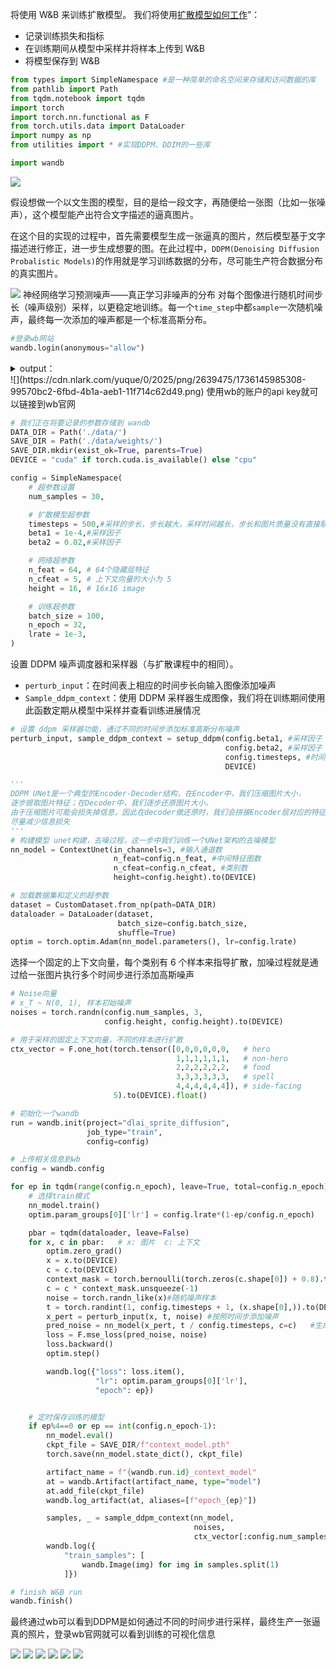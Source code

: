 将使用 W&B 来训练扩散模型。 我们将使用[扩散模型如何工作](https://www.deeplearning.ai/short-courses/how-diffusion-models-work/)”：

+ 记录训练损失和指标
+ 在训练期间从模型中采样并将样本上传到 W&B
+ 将模型保存到 W&B

```python
from types import SimpleNamespace #是一种简单的命名空间来存储和访问数据的库
from pathlib import Path
from tqdm.notebook import tqdm
import torch
import torch.nn.functional as F
from torch.utils.data import DataLoader
import numpy as np
from utilities import * #实现DDPM、DDIM的一些库

import wandb
```

![](https://cdn.nlark.com/yuque/0/2025/png/2639475/1736145985593-c72b8a90-7efb-4982-9c44-582d5f62cca8.png)

假设想做一个以文生图的模型，目的是给一段文字，再随便给一张图（比如一张噪声），这个模型能产出符合文字描述的逼真图片。

在这个目的实现的过程中，首先需要模型生成一张逼真的图片，然后模型基于文字描述进行修正，进一步生成想要的图。在此过程中，`DDPM(Denoising Diffusion Probalistic Models)`的作用就是学习训练数据的分布，尽可能生产符合数据分布的真实图片。

![](https://cdn.nlark.com/yuque/0/2025/png/2639475/1736145985413-3b194ede-eedd-4e27-92e6-b1ce432c2944.png) 	神经网络学习预测噪声——真正学习非噪声的分布 对每个图像进行随机时间步长（噪声级别）采样，以更稳定地训练。每一个`time_step`中都`sample`一次随机噪声，最终每一次添加的噪声都是一个标准高斯分布。

```python
#登录wb网站
wandb.login(anonymous="allow")
```

<details class="lake-collapse"><summary id="ud90c2766"><span class="ne-text" style="color: rgba(0, 0, 0, 0.87)">output：</span></summary><pre data-language="json" id="iOXbm" class="ne-codeblock language-json"><code>True</code></pre></details>
![](https://cdn.nlark.com/yuque/0/2025/png/2639475/1736145985308-99570bc2-6fbd-4b1a-aeb1-11f714c62d49.png) 使用wb的账户的api key就可以链接到wb官网

```python
# 我们正在将要记录的参数存储到 wandb
DATA_DIR = Path('./data/')
SAVE_DIR = Path('./data/weights/')
SAVE_DIR.mkdir(exist_ok=True, parents=True)
DEVICE = "cuda" if torch.cuda.is_available() else "cpu"

config = SimpleNamespace(
    # 超参数设置
    num_samples = 30,

    # 扩散模型超参数 
    timesteps = 500,#采样的步长，步长越大，采样时间越长，步长和图片质量没有直接联系
    beta1 = 1e-4,#采样因子
    beta2 = 0.02,#采样因子

    # 网络超参数 
    n_feat = 64, # 64个隐藏层特征
    n_cfeat = 5, # 上下文向量的大小为 5
    height = 16, # 16x16 image

    # 训练超参数
    batch_size = 100,
    n_epoch = 32,
    lrate = 1e-3,
)
```

设置 DDPM 噪声调度器和采样器（与扩散课程中的相同）。

+ `perturb_input`：在时间表上相应的时间步长向输入图像添加噪声
+ `Sample_ddpm_context`：使用 DDPM 采样器生成图像，我们将在训练期间使用此函数定期从模型中采样并查看训练进展情况

```python
# 设置 ddpm 采样器功能，通过不同的时间步添加标准高斯分布噪声
perturb_input, sample_ddpm_context = setup_ddpm(config.beta1, #采样因子
                                                config.beta2, #采样因子
                                                config.timesteps, #时间步
                                                DEVICE)
```



```python
'''
DDPM UNet是一个典型的Encoder-Decoder结构，在Encoder中，我们压缩图片大小，
逐步提取图片特征；在Decoder中，我们逐步还原图片大小。
由于压缩图片可能会损失掉信息，因此在decoder做还原时，我们会拼接Encoder层对应的特征图（skip connection），
尽量减少信息损失
'''
# 构建模型 unet构建，去噪过程，这一步中我们训练一个UNet架构的去噪模型
nn_model = ContextUnet(in_channels=3, #输入通道数
                       n_feat=config.n_feat, #中间特征图数
                       n_cfeat=config.n_cfeat, #类别数
                       height=config.height).to(DEVICE)
```



```python
# 加载数据集和定义的超参数
dataset = CustomDataset.from_np(path=DATA_DIR)
dataloader = DataLoader(dataset, 
                        batch_size=config.batch_size, 
                        shuffle=True)
optim = torch.optim.Adam(nn_model.parameters(), lr=config.lrate)
```

选择一个固定的上下文向量，每个类别有 6 个样本来指导扩散，加噪过程就是通过给一张图片执行多个时间步进行添加高斯噪声

```python
# Noise向量
# x_T ~ N(0, 1), 样本初始噪声
noises = torch.randn(config.num_samples, 3, 
                     config.height, config.height).to(DEVICE)  

# 用于采样的固定上下文向量，不同的样本进行扩散
ctx_vector = F.one_hot(torch.tensor([0,0,0,0,0,0,   # hero
                                     1,1,1,1,1,1,   # non-hero
                                     2,2,2,2,2,2,   # food
                                     3,3,3,3,3,3,   # spell
                                     4,4,4,4,4,4]), # side-facing 
                       5).to(DEVICE).float()
```



```python
# 初始化一个wandb
run = wandb.init(project="dlai_sprite_diffusion", 
                 job_type="train", 
                 config=config)

# 上传相关信息到wb
config = wandb.config

for ep in tqdm(range(config.n_epoch), leave=True, total=config.n_epoch):
    # 选择train模式
    nn_model.train()
    optim.param_groups[0]['lr'] = config.lrate*(1-ep/config.n_epoch)

    pbar = tqdm(dataloader, leave=False)
    for x, c in pbar:   # x: 图片  c: 上下文
        optim.zero_grad()
        x = x.to(DEVICE)
        c = c.to(DEVICE)   
        context_mask = torch.bernoulli(torch.zeros(c.shape[0]) + 0.8).to(DEVICE)#创建mask矩阵
        c = c * context_mask.unsqueeze(-1)        
        noise = torch.randn_like(x)#随机噪声样本
        t = torch.randint(1, config.timesteps + 1, (x.shape[0],)).to(DEVICE) #初始化时间步
        x_pert = perturb_input(x, t, noise) #按照时间步添加噪声     
        pred_noise = nn_model(x_pert, t / config.timesteps, c=c)   #生成扩散结果
        loss = F.mse_loss(pred_noise, noise)
        loss.backward()    
        optim.step()

        wandb.log({"loss": loss.item(),
                   "lr": optim.param_groups[0]['lr'],
                   "epoch": ep})


    # 定时保存训练的模型
    if ep%4==0 or ep == int(config.n_epoch-1):
        nn_model.eval()
        ckpt_file = SAVE_DIR/f"context_model.pth"
        torch.save(nn_model.state_dict(), ckpt_file)

        artifact_name = f"{wandb.run.id}_context_model"
        at = wandb.Artifact(artifact_name, type="model")
        at.add_file(ckpt_file)
        wandb.log_artifact(at, aliases=[f"epoch_{ep}"])

        samples, _ = sample_ddpm_context(nn_model, 
                                         noises, 
                                         ctx_vector[:config.num_samples])
        wandb.log({
            "train_samples": [
                wandb.Image(img) for img in samples.split(1)
            ]})

# finish W&B run
wandb.finish()
```

最终通过wb可以看到DDPM是如何通过不同的时间步进行采样，最终生产一张逼真的照片，登录wb官网就可以看到训练的可视化信息

![](https://cdn.nlark.com/yuque/0/2025/png/2639475/1736145985319-325832c8-bfa2-481b-ac63-e9395377b8f6.png) ![](https://cdn.nlark.com/yuque/0/2025/png/2639475/1736145985417-6ffdcb03-21a2-430f-94ed-45cdae995f09.png) ![](https://cdn.nlark.com/yuque/0/2025/png/2639475/1736145986043-6ef44ce0-b112-4f04-ac05-fc56a91a5578.png) ![](https://cdn.nlark.com/yuque/0/2025/png/2639475/1736145986182-daeda539-702a-4502-8062-1cafdf806521.png) ![](https://cdn.nlark.com/yuque/0/2025/png/2639475/1736145986467-7df5a153-b02c-41f9-93d9-09ec259988cb.png) ![](https://cdn.nlark.com/yuque/0/2025/png/2639475/1736145987007-a24a77f7-51f6-41ea-a0ff-daaf2178ff5f.png)

